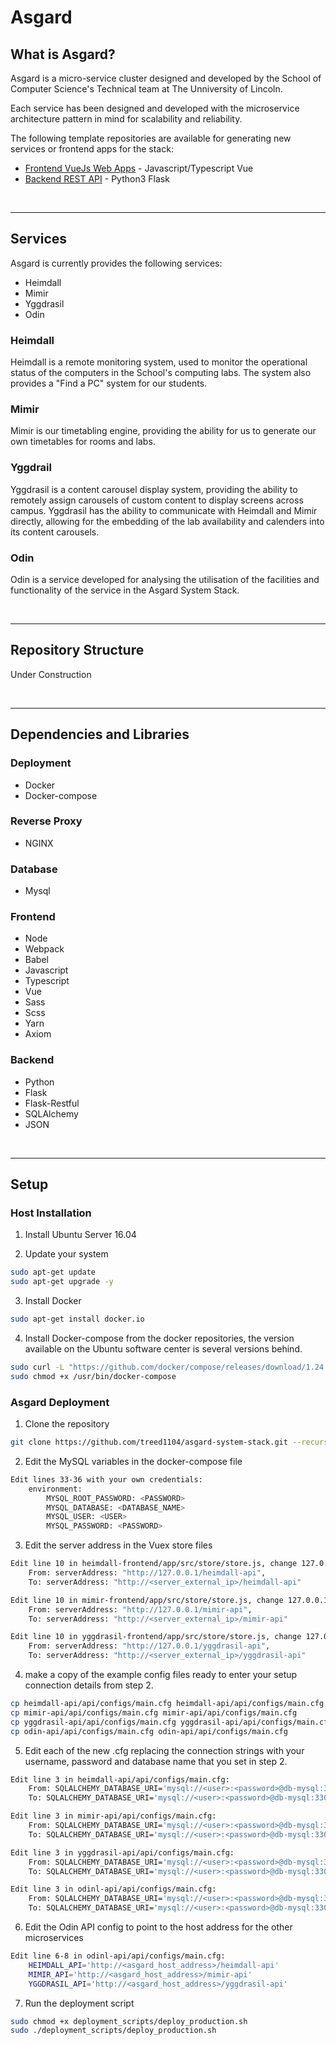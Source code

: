 # Asgard
## What is Asgard?
Asgard is a micro-service cluster designed and developed by the School of Computer Science's Technical team at The Unniversity of Lincoln.

Each service has been designed and developed with the microservice architecture pattern in mind for scalability and reliability.

The following template repositories are available for generating new services or frontend apps for the stack:

- [Frontend VueJs Web Apps](https://github.com/treed1104/template-webpack-vue) - Javascript/Typescript Vue
- [Backend REST API](https://github.com/TReed1104/template-flask-restful) - Python3 Flask

<br>

---

## Services
Asgard is currently provides the following services:
- Heimdall
- Mimir
- Yggdrasil
- Odin

### Heimdall
Heimdall is a remote monitoring system, used to monitor the operational status of the computers in the School's computing labs. The system also provides a "Find a PC" system for our students.

### Mimir
Mimir is our timetabling engine, providing the ability for us to generate our own timetables for rooms and labs.

### Yggdrail
Yggdrasil is a content carousel display system, providing the ability to remotely assign carousels of custom content to display screens across campus. Yggdrasil has the ability to communicate with Heimdall and Mimir directly, allowing for the embedding of the lab availability and calenders into its content carousels.

### Odin
Odin is a service developed for analysing the utilisation of the facilities and functionality of the service in the Asgard System Stack.

<br>

---

## Repository Structure
Under Construction

<br>

---

## Dependencies and Libraries
### Deployment
- Docker
- Docker-compose

### Reverse Proxy
- NGINX

### Database
- Mysql

### Frontend
- Node
- Webpack
- Babel
- Javascript
- Typescript
- Vue
- Sass
- Scss
- Yarn
- Axiom

### Backend
- Python
- Flask
- Flask-Restful
- SQLAlchemy
- JSON

<br>

---

## Setup
### Host Installation
1. Install Ubuntu Server 16.04

2. Update your system
```bash
sudo apt-get update
sudo apt-get upgrade -y
```

3. Install Docker
```bash
sudo apt-get install docker.io
```

4. Install Docker-compose from the docker repositories, the version available on the Ubuntu software center is several versions behind.
```bash
sudo curl -L "https://github.com/docker/compose/releases/download/1.24.0/docker-compose-$(uname -s)-$(uname -m)" -o /usr/bin/docker-compose
sudo chmod +x /usr/bin/docker-compose
```

### Asgard Deployment
1. Clone the repository
```bash
git clone https://github.com/treed1104/asgard-system-stack.git --recursive
```

2. Edit the MySQL variables in the docker-compose file
```bash
Edit lines 33-36 with your own credentials:
	environment:
        MYSQL_ROOT_PASSWORD: <PASSWORD>
        MYSQL_DATABASE: <DATABASE_NAME>
        MYSQL_USER: <USER>
        MYSQL_PASSWORD: <PASSWORD>
```

3. Edit the server address in the Vuex store files
```bash
Edit line 10 in heimdall-frontend/app/src/store/store.js, change 127.0.0.1 to your server address:
	From: serverAddress: "http://127.0.0.1/heimdall-api",
	To: serverAddress: "http://<server_external_ip>/heimdall-api"

Edit line 10 in mimir-frontend/app/src/store/store.js, change 127.0.0.1 to your server address:
	From: serverAddress: "http://127.0.0.1/mimir-api",
	To: serverAddress: "http://<server_external_ip>/mimir-api"

Edit line 10 in yggdrasil-frontend/app/src/store/store.js, change 127.0.0.1 to your server address:
	From: serverAddress: "http://127.0.0.1/yggdrasil-api",
	To: serverAddress: "http://<server_external_ip>/yggdrasil-api"
```

4. make a copy of the example config files ready to enter your setup connection details from step 2.
```bash
cp heimdall-api/api/configs/main.cfg heimdall-api/api/configs/main.cfg
cp mimir-api/api/configs/main.cfg mimir-api/api/configs/main.cfg
cp yggdrasil-api/api/configs/main.cfg yggdrasil-api/api/configs/main.cfg
cp odin-api/api/configs/main.cfg odin-api/api/configs/main.cfg
```

5. Edit each of the new .cfg replacing the connection strings with your username, password and database name that you set in step 2.
```bash
Edit line 3 in heimdall-api/api/configs/main.cfg:
	From: SQLALCHEMY_DATABASE_URI='mysql://<user>:<password>@db-mysql:3306/db_heimdall_api'
	To: SQLALCHEMY_DATABASE_URI='mysql://<user>:<password>@db-mysql:3306/db_asgard'

Edit line 3 in mimir-api/api/configs/main.cfg:
	From: SQLALCHEMY_DATABASE_URI='mysql://<user>:<password>@db-mysql:3306/db_mimir_api'
	To: SQLALCHEMY_DATABASE_URI='mysql://<user>:<password>@db-mysql:3306/db_asgard'

Edit line 3 in yggdrasil-api/api/configs/main.cfg:
	From: SQLALCHEMY_DATABASE_URI='mysql://<user>:<password>@db-mysql:3306/db_yggdrasil_api'
	To: SQLALCHEMY_DATABASE_URI='mysql://<user>:<password>@db-mysql:3306/db_asgard'

Edit line 3 in odinl-api/api/configs/main.cfg:
	From: SQLALCHEMY_DATABASE_URI='mysql://<user>:<password>@db-mysql:3306/db_odin_api'
	To: SQLALCHEMY_DATABASE_URI='mysql://<user>:<password>@db-mysql:3306/db_asgard'
```

6. Edit the Odin API config to point to the host address for the other microservices
``` bash
Edit line 6-8 in odinl-api/api/configs/main.cfg:
	HEIMDALL_API='http://<asgard_host_address>/heimdall-api'
	MIMIR_API='http://<asgard_host_address>/mimir-api'
	YGGDRASIL_API='http://<asgard_host_address>/yggdrasil-api'
```

7. Run the deployment script
```bash
sudo chmod +x deployment_scripts/deploy_production.sh
sudo ./deployment_scripts/deploy_production.sh
```
